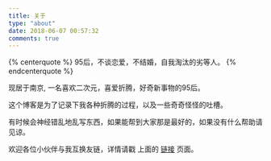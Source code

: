 ```yaml
---
title: 关于
type: "about"
date: 2018-06-07 00:57:32
comments: true
---
```


{% centerquote %} 
95后，不谈恋爱，不结婚，自我淘汰的劣等人。
{% endcenterquote %} 

<div class="text-center">
现居于南京, 一名喜欢二次元，喜爱折腾，好奇新事物的95后。<Br/>

这个博客是为了记录下我各种折腾的过程，以及一些奇奇怪怪的吐槽。<Br/>

有时候会神经错乱地乱写东西，如果能帮到大家那是最好的，如果没有什么帮助请见谅。<Br/>

欢迎各位小伙伴与我互换友链，详情请戳 上面的 [链接](http://mydearest.cn/links/) 页面。
</div>